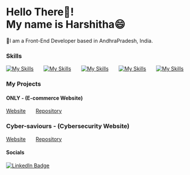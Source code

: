 Hello There👋!
<br/>
My name is Harshitha😄
========================================================================================================================================

📍I am a Front-End Developer based in AndhraPradesh, India.
<br/>

### Skills

[![My Skills](https://skillicons.dev/icons?i=html,css)](https://skillicons.dev) &nbsp;&nbsp;&nbsp;&nbsp;&nbsp; [![My Skills](https://skillicons.dev/icons?i=js,ts)](https://skillicons.dev) &nbsp;&nbsp;&nbsp;&nbsp;&nbsp; [![My Skills](https://skillicons.dev/icons?i=react,angular)](https://skillicons.dev) &nbsp;&nbsp;&nbsp;&nbsp;&nbsp; [![My Skills](https://skillicons.dev/icons?i=tailwind,threejs)](https://skillicons.dev) &nbsp;&nbsp;&nbsp;&nbsp;&nbsp; [![My Skills](https://skillicons.dev/icons?i=figma)](https://skillicons.dev)
<br/>

### My Projects
#### ONLY - (E-commerce Website)
[Website](https://only-sooty.vercel.app/) &nbsp;&nbsp;&nbsp;&nbsp;&nbsp; [Repository](https://github.com/harshithax03/cyber-saviours)

### Cyber-saviours - (Cybersecurity Website)
[Website](https://cybersaviours.com/) &nbsp;&nbsp;&nbsp;&nbsp;&nbsp; [Repository](https://github.com/harshithax03/cyber-saviours)

#### Socials

<div id="badges">
  <a href="www.linkedin.com/in/harshitha-dev">
    <img src="https://img.shields.io/badge/LinkedIn-blue?style=for-the-badge&logo=linkedin&logoColor=white" alt="LinkedIn Badge"/>
  </a>
</div>
